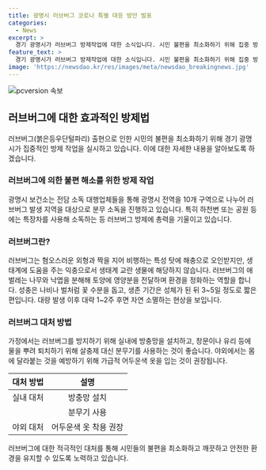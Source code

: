 ```yaml
---
title: 광명시 러브버그 코로나 특별 대응 방안 발표
categories:
  - News
excerpt: >
  경기 광명시가 러브버그 방제작업에 대한 소식입니다. 시민 불편을 최소화하기 위해 집중 방제를 실시하고 있으며, 러브버그는 생태계에 도움을 주는 익충이며 애벌레는 토양에 영양분을 전달하고 성충은 꽃 수분을 돕는 역할을 하며, 대량 발생 이후에는 자연 소멸하는 현상을 보입니다. 또한, 집에서는 분무기로 물을 뿌려 퇴치하고, 야외에서는 어두운색 옷 입는 것을 권장하고 있습니다.
feature_text: >
  경기 광명시가 러브버그 방제작업에 대한 소식입니다. 시민 불편을 최소화하기 위해 집중 방제를 실시하고 있으며, 러브버그는 생태계에 도움을 주는 익충이며 애벌레는 토양에 영양분을 전달하고 성충은 꽃 수분을 돕는 역할을 하며, 대량 발생 이후에는 자연 소멸하는 현상을 보입니다. 또한, 집에서는 분무기로 물을 뿌려 퇴치하고, 야외에서는 어두운색 옷 입는 것을 권장하고 있습니다.
image: 'https://newsdao.kr/res/images/meta/newsdao_breakingnews.jpg'
---
```


<p><img src="https://newsdao.kr/res/images/meta/newsdao_breakingnews.jpg" alt="pcversion 속보" /></p>

<h2 data-ke-size="size26">러브버그에 대한 효과적인 방제법</h2>

<p data-ke-size="size16">러브버그(붉은등우단털파리) 출현으로 인한 시민의 불편을 최소화하기 위해 경기 광명시가 집중적인 방제 작업을 실시하고 있습니다. 이에 대한 자세한 내용을 알아보도록 하겠습니다.</p>

<h3>러브버그에 의한 불편 해소를 위한 방제 작업</h3>

<p data-ke-size="size16">광명시 보건소는 전담 소독 대행업체들을 통해 광명시 전역을 10개 구역으로 나누어 러브버그 발생 지역을 대상으로 분무 소독을 진행하고 있습니다. 특히 하천변 또는 공원 등에는 특장차를 사용해 소독하는 등 러브버그 방제에 총력을 기울이고 있습니다.</p>

<h3>러브버그란?</h3>

<p data-ke-size="size16">러브버그는 혐오스러운 외형과 짝을 지어 비행하는 특성 탓에 해충으로 오인받지만, 생태계에 도움을 주는 익충으로서 생태계 교란 생물에 해당하지 않습니다. 러브버그의 애벌레는 나무와 낙엽을 분해해 토양에 영양분을 전달하며 환경을 정화하는 역할을 합니다. 성충은 나비나 벌처럼 꽃 수분을 돕고, 생존 기간은 성체가 된 뒤 3~5일 정도로 짧은 편입니다. 대량 발생 이후 대략 1~2주 후면 자연 소멸하는 현상을 보입니다.</p>

<h3>러브버그 대처 방법</h3>

<p data-ke-size="size16">가정에서는 러브버그를 방지하기 위해 실내에 방충망을 설치하고, 창문이나 유리 등에 물을 뿌려 퇴치하기 위해 살충제 대신 분무기를 사용하는 것이 좋습니다. 야외에서는 몸에 달라붙는 것을 예방하기 위해 가급적 어두운색 옷을 입는 것이 권장됩니다.</p>

<table>
<thead>
<tr>
<th style="text-align: center;">대처 방법</th>
<th style="text-align: center;">설명</th>
</tr>
</thead>
<tbody>
<tr>
<td style="text-align: center;">실내 대처</td>
<td style="text-align: center;">방충망 설치</td>
</tr>
<tr>
<td style="text-align: center;"> </td>
<td style="text-align: center;">분무기 사용</td>
</tr>
<tr>
<td style="text-align: center;">야외 대처</td>
<td style="text-align: center;">어두운색 옷 착용 권장</td>
</tr>
</tbody>
</table>

<p data-ke-size="size16">러브버그에 대한 적극적인 대처를 통해 시민들의 불편을 최소화하고 깨끗하고 안전한 환경을 유지할 수 있도록 노력하고 있습니다.</p>

